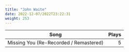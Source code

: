 ```yaml
---
title: "John Waite"
date: 2022-12-07/2022T23:22:31
weight: 253
---
```




 Song | Plays 
----- | -----:
Missing You (Re-Recorded / Remastered) | 5
